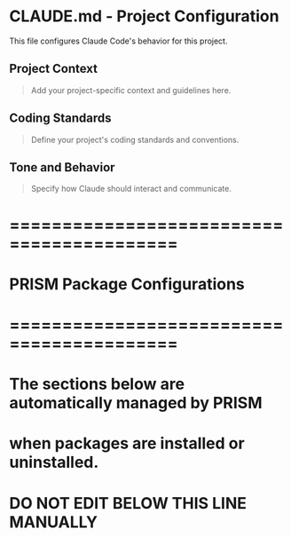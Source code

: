 # CLAUDE.md - Project Configuration

This file configures Claude Code's behavior for this project.

## Project Context

> Add your project-specific context and guidelines here.

## Coding Standards

> Define your project's coding standards and conventions.

## Tone and Behavior

> Specify how Claude should interact and communicate.

# ==========================================
# PRISM Package Configurations
# ==========================================
# The sections below are automatically managed by PRISM
# when packages are installed or uninstalled.
# DO NOT EDIT BELOW THIS LINE MANUALLY

